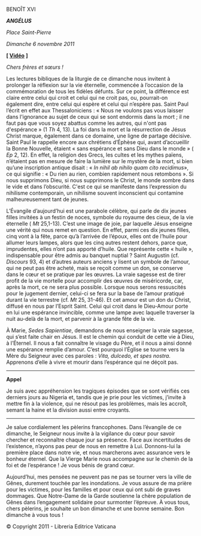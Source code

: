 BENOÎT XVI

***ANGÉLUS***

*Place Saint-Pierre*

*Dimanche 6 novembre 2011*

**[ [Vidéo](https://www.youtube.com/watch?v=6_m8OgCNmj8&list=PLC9tK3J1RlaZGkT-qS3F021VSzUv-YuwO&index=71&ab_channel=TheVatican-Archive)** **]**

*Chers frères et sœurs !*

Les lectures bibliques de la liturgie de ce dimanche nous invitent à prolonger la réflexion sur la vie éternelle, commencée à l’occasion de la commémoration de tous les fidèles défunts. Sur ce point, la différence est claire entre celui qui croit et celui qui ne croit pas, ou, pourrait-on également dire, entre celui qui espère et celui qui n’espère pas. Saint Paul l’écrit en effet aux Thessaloniciens : « Nous ne voulons pas vous laisser dans l'ignorance au sujet de ceux qui se sont endormis dans la mort ; il ne faut pas que vous soyez abattus comme les autres, qui n'ont pas d'espérance » (1 *Th* 4, 13). La foi dans la mort et la résurrection de Jésus Christ marque, également dans ce domaine, une ligne de partage décisive. Saint Paul le rappelle encore aux chrétiens d’Éphèse qui, avant d’accueillir la Bonne Nouvelle, étaient « sans espérance et sans Dieu dans le monde » ( *Ep* 2, 12). En effet, la religion des Grecs, les cultes et les mythes païens, n’étaient pas en mesure de faire la lumière sur le mystère de la mort, si bien qu’une inscription antique disait : « *In nihil ab nihilo quam cito recidimus*», ce qui signifie : « Du rien au rien, combien rapidement nous retombons ». Si nous supprimons Dieu, si nous supprimons le Christ, le monde sombre dans le vide et dans l’obscurité. C'est ce qui se manifeste dans l’expression du nihilisme contemporain, un nihilisme souvent inconscient qui contamine malheureusement tant de jeunes.

L’Évangile d’aujourd’hui est une parabole célèbre, qui parle de dix jeunes filles invitées à un festin de noces, symbole du royaume des cieux, de la vie éternelle ( *Mt* 25,1-13). C’est une image de joie, par laquelle Jésus enseigne une vérité qui nous remet en question. En effet, parmi ces dix jeunes filles, cinq vont à la fête, parce qu’à l’arrivée de l’époux, elles ont de l’huile pour allumer leurs lampes, alors que les cinq autres restent dehors, parce que, imprudentes, elles n’ont pas apporté d’huile. Que représente cette « huile », indispensable pour être admis au banquet nuptial ? Saint Augustin (cf. *Discours* 93, 4) et d’autres auteurs anciens y lisent un symbole de l’amour, qui ne peut pas être acheté, mais se reçoit comme un don, se conserve dans le cœur et se pratique par les œuvres. La vraie sagesse est de tirer profit de la vie mortelle pour accomplir des œuvres de miséricorde, car, après la mort, ce ne sera plus possible. Lorsque nous serons ressuscités pour le jugement dernier, celui-ci se fera sur la base de l’amour pratiqué durant la vie terrestre (cf. *Mt* 25, 31-46). Et cet amour est un don du Christ, diffusé en nous par l’Esprit Saint. Celui qui croit dans le Dieu-Amour porte en lui une espérance invincible, comme une lampe avec laquelle traverser la nuit au-delà de la mort, et parvenir à la grande fête de la vie.

À Marie, *Sedes Sapientiae*, demandons de nous enseigner la vraie sagesse, qui s’est faite chair en Jésus. Il est le chemin qui conduit de cette vie à Dieu, à l’Éternel. Il nous a fait connaître le visage du Père, et il nous a ainsi donné une espérance remplie d’amour. C’est pourquoi l’Église se tourne vers la Mère du Seigneur avec ces paroles : *Vita, dulcedo, et spes nostra*. Apprenons d’elle à vivre et mourir dans l’espérance qui ne déçoit pas.

* * *

**Appel**

Je suis avec appréhension les tragiques épisodes que se sont vérifiés ces derniers jours au Nigeria et, tandis que je prie pour les victimes, j’invite à mettre fin à la violence, qui ne résout pas les problèmes, mais les accroît, semant la haine et la division aussi entre croyants.

* * *

Je salue cordialement les pèlerins francophones. Dans l’évangile de ce dimanche, le Seigneur nous invite à la vigilance du cœur pour savoir chercher et reconnaître chaque jour sa présence. Face aux incertitudes de l’existence, n’ayons pas peur de nous en remettre à Lui. Donnons-lui la première place dans notre vie, et nous marcherons avec assurance vers le bonheur éternel. Que la Vierge Marie nous accompagne sur le chemin de la foi et de l’espérance ! Je vous bénis de grand cœur.

Aujourd’hui, mes pensées ne peuvent pas ne pas se tourner vers la ville de Gênes, durement touchée par les inondations. Je vous assure de ma prière pour les victimes, pour les familles et pour ceux qui ont subi de graves dommages. Que Notre-Dame de la Garde soutienne la chère population de Gênes dans l’engagement solidaire pour surmonter l’épreuve. À vous tous, chers pèlerins, je souhaite un bon dimanche et une bonne semaine. Bon dimanche à vous tous !

© Copyright 2011 - Libreria Editrice Vaticana